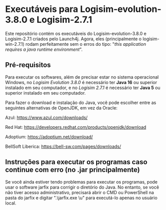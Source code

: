 # Executáveis para Logisim-evolution-3.8.0 e Logisim-2.7.1
Este repositório contém os executáveis do Logisim-evolution-3.8.0 e Logisim-2.7.1 criados pelo Launch4j. Agora, eles (principalmente o logisim-win-2.7.1) rodam perfeitamente sem o erros do tipo: "*this application requires a java runtime environment*".

## Pré-requisitos
Para executar os softwares, além de precisar estar no sistema operacional Windows, no *Logisim Evolution 3.8.0* é necessário ter **Java 16** ou superior instalado em seu computador, e no *Logisim 2.7.1* é necessário ter **Java 5** ou superior instalado em seu computador.

Para fazer o download e instalação do Java, você pode escolher entre as seguintes alternativas de OpenJDK, em vez da Oracle:

Azul:
https://www.azul.com/downloads/

Red Hat:
https://developers.redhat.com/products/openjdk/download

Adoptium:
https://adoptium.net/download/

BellSoft Liberica:
https://bell-sw.com/pages/downloads/

## Instruções para executar os programas caso continue com erro (no .jar principalmente)
Se você ainda estiver tendo problemas para executar os programas, pode usar o software jarfix para corrigir o diretório do Java. No entanto, se você não tiver acesso administrativo, precisará abrir o CMD ou PowerShell na pasta do jarfix e digitar ".\jarfix.exe \u" para executá-lo apenas no usuário local.
